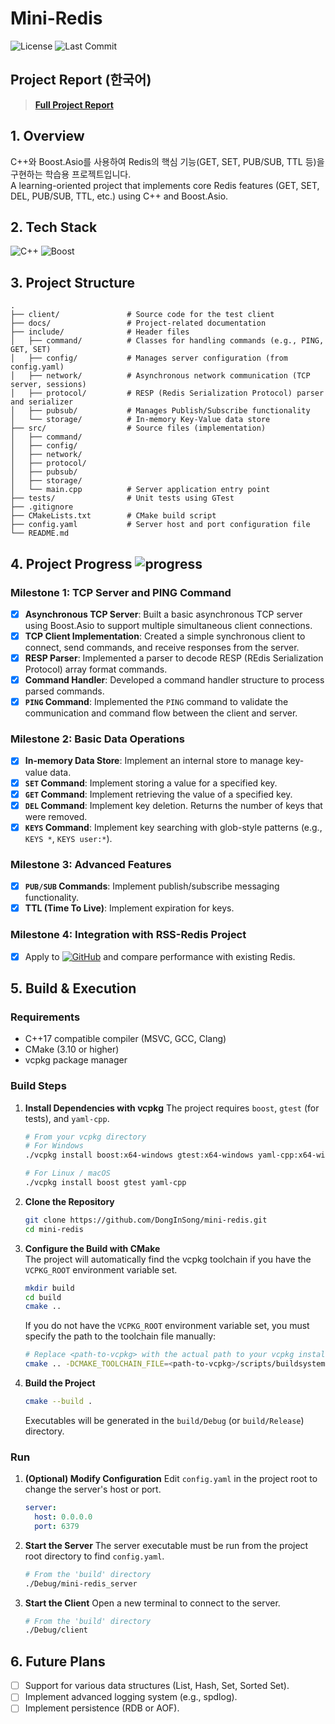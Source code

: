 # Mini-Redis
![License](https://img.shields.io/github/license/DongInSong/mini-redis)
![Last Commit](https://img.shields.io/github/last-commit/DongInSong/mini-redis)
## Project Report (한국어)
> **[Full Project Report](./docs/00_README.md)**

## 1. Overview
C++와 Boost.Asio를 사용하여 Redis의 핵심 기능(GET, SET, PUB/SUB, TTL 등)을 구현하는 학습용 프로젝트입니다.   
A learning-oriented project that implements core Redis features (GET, SET, DEL, PUB/SUB, TTL, etc.) using C++ and Boost.Asio.

## 2. Tech Stack

![C++](https://img.shields.io/badge/C++-00599C?style=for-the-badge&logo=c%2B%2B&logoColor=white)  ![Boost](https://img.shields.io/badge/Boost-00599C?style=for-the-badge&logoColor=white)


## 3. Project Structure

```
.
├── client/               # Source code for the test client
├── docs/                 # Project-related documentation
├── include/              # Header files
│   ├── command/          # Classes for handling commands (e.g., PING, GET, SET)
│   ├── config/           # Manages server configuration (from config.yaml)
│   ├── network/          # Asynchronous network communication (TCP server, sessions)
│   ├── protocol/         # RESP (Redis Serialization Protocol) parser and serializer
│   ├── pubsub/           # Manages Publish/Subscribe functionality
│   └── storage/          # In-memory Key-Value data store
├── src/                  # Source files (implementation)
│   ├── command/
│   ├── config/
│   ├── network/
│   ├── protocol/
│   ├── pubsub/
│   ├── storage/
│   └── main.cpp          # Server application entry point
├── tests/                # Unit tests using GTest
├── .gitignore
├── CMakeLists.txt        # CMake build script
├── config.yaml           # Server host and port configuration file
└── README.md
```

## 4. Project Progress  ![progress](https://img.shields.io/badge/Progress-100%25-green)

### Milestone 1: TCP Server and PING Command

-   [x] **Asynchronous TCP Server**: Built a basic asynchronous TCP server using Boost.Asio to support multiple simultaneous client connections.
-   [x] **TCP Client Implementation**: Created a simple synchronous client to connect, send commands, and receive responses from the server.
-   [x] **RESP Parser**: Implemented a parser to decode RESP (REdis Serialization Protocol) array format commands.
-   [x] **Command Handler**: Developed a command handler structure to process parsed commands.
-   [x] **`PING` Command**: Implemented the `PING` command to validate the communication and command flow between the client and server.

### Milestone 2: Basic Data Operations

-   [x] **In-memory Data Store**: Implement an internal store to manage key-value data.
-   [x] **`SET` Command**: Implement storing a value for a specified key.
-   [x] **`GET` Command**: Implement retrieving the value of a specified key.
-   [x] **`DEL` Command**: Implement key deletion. Returns the number of keys that were removed.
-   [x] **`KEYS` Command**: Implement key searching with glob-style patterns (e.g., `KEYS *`, `KEYS user:*`).

### Milestone 3: Advanced Features
-   [x] **`PUB/SUB` Commands**: Implement publish/subscribe messaging functionality.
-   [x] **TTL (Time To Live)**: Implement expiration for keys.

### Milestone 4: Integration with RSS-Redis Project
-   [x] Apply to [![GitHub](https://img.shields.io/badge/rss_redis-181717?style=flat&logo=github&logoColor=white)](https://github.com/DongInSong/rss-redis) and compare performance with existing Redis.

## 5. Build & Execution

### Requirements
- C++17 compatible compiler (MSVC, GCC, Clang)
- CMake (3.10 or higher)
- vcpkg package manager

### Build Steps

1. **Install Dependencies with vcpkg**
   The project requires `boost`, `gtest` (for tests), and `yaml-cpp`.
    ```bash
    # From your vcpkg directory
    # For Windows
    ./vcpkg install boost:x64-windows gtest:x64-windows yaml-cpp:x64-windows

    # For Linux / macOS
    ./vcpkg install boost gtest yaml-cpp
    ```

2. **Clone the Repository**
    ```bash
    git clone https://github.com/DongInSong/mini-redis.git
    cd mini-redis
    ```

3. **Configure the Build with CMake**   
   The project will automatically find the vcpkg toolchain if you have the `VCPKG_ROOT` environment variable set.
    ```bash
    mkdir build
    cd build
    cmake ..
    ```
   If you do not have the `VCPKG_ROOT` environment variable set, you must specify the path to the toolchain file manually:
    ```bash
    # Replace <path-to-vcpkg> with the actual path to your vcpkg installation
    cmake .. -DCMAKE_TOOLCHAIN_FILE=<path-to-vcpkg>/scripts/buildsystems/vcpkg.cmake
    ```

4. **Build the Project**
    ```bash
    cmake --build .
    ```
    Executables will be generated in the `build/Debug` (or `build/Release`) directory.

### Run

1. **(Optional) Modify Configuration**
   Edit `config.yaml` in the project root to change the server's host or port.
    ```yaml
    server:
      host: 0.0.0.0
      port: 6379
    ```

2. **Start the Server**
   The server executable must be run from the project root directory to find `config.yaml`.
    ```bash
    # From the 'build' directory
    ./Debug/mini-redis_server
    ```

3. **Start the Client**
   Open a new terminal to connect to the server.
    ```bash
    # From the 'build' directory
    ./Debug/client
    ```
    
## 6. Future Plans
-   [ ] Support for various data structures (List, Hash, Set, Sorted Set).
-   [ ] Implement advanced logging system (e.g., spdlog).
-   [ ] Implement persistence (RDB or AOF).
